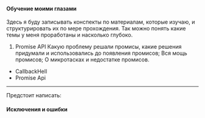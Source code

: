 #### Обучение моими глазами
Здесь я буду записывать конспекты по материалам, которые изучаю, и структурировать их по мере прохождения.
Так можно понять какие темы у меня проработаны и насколько глубоко.

1. Promise API
Какую проблему решали промисы, какие решения придумали и использовались до появления промисов; Вся мощь промисов; О микротасках и недостатке промисов.

- CallbackHell
- Promise Api

---
Предстоит написать:
#### Исключения и ошибки
